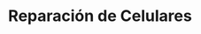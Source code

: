 ---
title: "Reparación de Celulares"
url: /alpacoma/reparacion-de-celulares/
shop: teléfono móvil
---